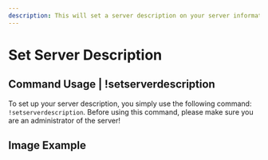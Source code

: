 ```yaml
---
description: This will set a server description on your server information.
---
```


# Set Server Description

## Command Usage | !setserverdescription

To set up your server description, you simply use the following command: `!setserverdescription`. Before using this command, please make sure you are an administrator of the server! 

## Image Example
